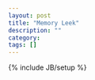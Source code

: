 ```yaml
---
layout: post
title: "Memory Leek"
description: ""
category: 
tags: []
---
```

{% include JB/setup %}
